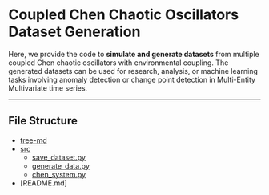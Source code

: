 # Coupled Chen Chaotic Oscillators Dataset Generation

Here, we provide the code to **simulate and generate datasets** from multiple coupled Chen chaotic oscillators with environmental coupling. The generated datasets can be used for research, analysis, or machine learning tasks involving anomaly detection or change point detection in Multi-Entity Multivariate time series.

---
## File Structure
 * [tree-md](./tree-md)
 * [src](./AD-Project/Dataset/ChenChaoticSystem/src)
   * [save_dataset.py](./src/save_dataset.py)
   * [generate_data.py](./src/generate_data.py)
   * [chen_system.py](./src/chen_system.py)
 * [README.md]
